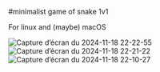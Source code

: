 #minimalist game of snake 1v1

For linux and (maybe) macOS

![Capture d’écran du 2024-11-18 22-22-55](https://github.com/user-attachments/assets/62c89f01-1451-4c44-b044-dfb54abd2c26)
![Capture d’écran du 2024-11-18 22-21-22](https://github.com/user-attachments/assets/67ba4178-17ce-4a37-9223-5bb1a3ef108d)
![Capture d’écran du 2024-11-18 22-10-27](https://github.com/user-attachments/assets/75ee41f5-ca7b-453e-91cd-467287f3b6fe)
